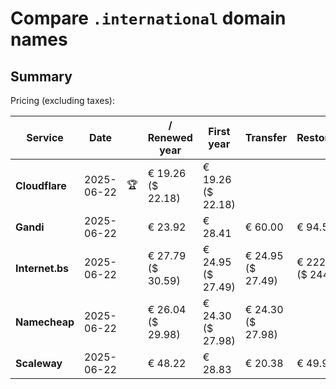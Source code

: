 # Compare `.international` domain names

## Summary

Pricing (excluding taxes):

| Service | Date |  | / Renewed year | First year | Transfer | Restoration |
|--|--|--|--|--|--|--|
| **Cloudflare** | 2025-06-22 | 🏆 | € 19.26<br>($ 22.18) | € 19.26<br>($ 22.18) |  |  |
| **Gandi** | 2025-06-22 |  | € 23.92 | € 28.41 | € 60.00 | € 94.53 |
| **Internet.bs** | 2025-06-22 |  | € 27.79<br>($ 30.59) | € 24.95<br>($ 27.49) | € 24.95<br>($ 27.49) | € 222.25<br>($ 244.79) |
| **Namecheap** | 2025-06-22 |  | € 26.04<br>($ 29.98) | € 24.30<br>($ 27.98) | € 24.30<br>($ 27.98) |  |
| **Scaleway** | 2025-06-22 |  | € 48.22 | € 28.83 | € 20.38 | € 49.99 |
